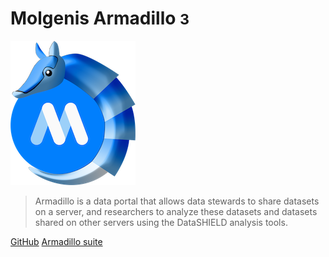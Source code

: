 # Molgenis Armadillo <small>3</small>

![logo](img/armadillo-logo.png)

> Armadillo is a data portal that allows data stewards to share datasets on a server, and researchers to analyze these datasets and datasets shared on other servers using the DataSHIELD analysis tools.

[GitHub](https://github.com/molgenis/molgenis-service-armadillo)
[Armadillo suite](/README.md#armadillo-suite)
